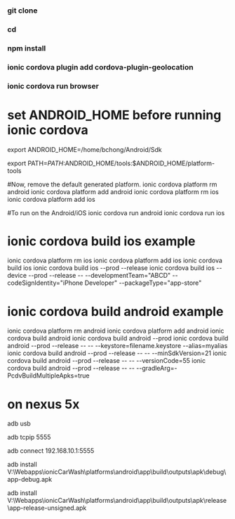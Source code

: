 ### git clone 
### cd
### npm install
### ionic cordova plugin add cordova-plugin-geolocation

### ionic cordova run browser

# set ANDROID_HOME before running ionic cordova
export ANDROID_HOME=/home/bchong/Android/Sdk


export PATH=${PATH}:$ANDROID_HOME/tools:$ANDROID_HOME/platform-tools

#Now, remove the default generated platform.
ionic cordova platform rm android
ionic cordova platform add android
ionic cordova platform rm ios
ionic cordova platform add ios

#To run on the Android/iOS
ionic cordova run android
ionic cordova run ios

# ionic cordova build ios example
ionic cordova platform rm ios
ionic cordova platform add ios
ionic cordova build ios
ionic cordova build ios --prod --release
ionic cordova build ios --device --prod --release -- --developmentTeam="ABCD" --codeSignIdentity="iPhone Developer" --packageType="app-store"

# ionic cordova build android example
ionic cordova platform rm android
ionic cordova platform add android
ionic cordova build android
ionic cordova build android --prod
ionic cordova build android --prod --release -- -- --keystore=filename.keystore --alias=myalias
ionic cordova build android --prod --release -- -- --minSdkVersion=21
ionic cordova build android --prod --release -- -- --versionCode=55
ionic cordova build android --prod --release -- -- --gradleArg=-PcdvBuildMultipleApks=true

# on nexus 5x
adb usb

adb tcpip 5555

adb connect 192.168.10.1:5555

adb install V:\Webapps\ionicCarWash\platforms\android\app\build\outputs\apk\debug\app-debug.apk

adb install V:\Webapps\ionicCarWash\platforms\android\app\build\outputs\apk\release\app-release-unsigned.apk